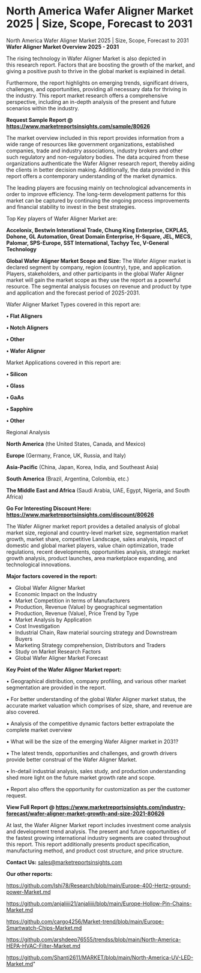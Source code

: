 # North America Wafer Aligner Market 2025 | Size, Scope, Forecast to 2031
North America Wafer Aligner Market 2025 | Size, Scope, Forecast to 2031
<Strong> Wafer Aligner Market Overview 2025 - 2031</strong>

The rising technology in Wafer Aligner Market is also depicted in this research report. Factors that are boosting the growth of the market, and giving a positive push to thrive in the global market is explained in detail.

Furthermore, the report highlights on emerging trends, significant drivers, challenges, and opportunities, providing all necessary data for thriving in the industry. This report market research offers a comprehensive perspective, including an in-depth analysis of the present and future scenarios within the industry.

<strong>Request Sample Report @ <a href=https://www.marketreportsinsights.com/sample/80626>https://www.marketreportsinsights.com/sample/80626</a></strong>

The market overview included in this report provides information from a wide range of resources like government organizations, established companies, trade and industry associations, industry brokers and other such regulatory and non-regulatory bodies. The data acquired from these organizations authenticate the Wafer Aligner research report, thereby aiding the clients in better decision making. Additionally, the data provided in this report offers a contemporary understanding of the market dynamics.

The leading players are focusing mainly on technological advancements in order to improve efficiency. The long-term development patterns for this market can be captured by continuing the ongoing process improvements and financial stability to invest in the best strategies.

Top Key players of Wafer Aligner Market are:

<strong>Accelonix, Bestwin Interational Trade, Chung King Enterprise, CKPLAS, Dohone, GL Automation, Great Domain Enterprise, H-Square, JEL, MECS, Palomar, SPS-Europe, SST International, Tachyy Tec, V-General Technology</strong>

<strong><b>Global Wafer Aligner Market Scope and Size:</b></strong>
The Wafer Aligner market is declared segment by company, region (country), type, and application. Players, stakeholders, and other participants in the global Wafer Aligner market will gain the market scope as they use the report as a powerful resource. The segmental analysis focuses on revenue and product by type and application and the forecast period of 2025-2031.

Wafer Aligner Market Types covered in this report are:

<strong>• Flat Aligners

• Notch Aligners

• Other

• Wafer Aligner</strong>

Market Applications covered in this report are:

<strong>• Silicon

• Glass

• GaAs

• Sapphire

• Other</strong> 

Regional Analysis

<strong>North America</strong> (the United States, Canada, and Mexico)

<strong>Europe</strong> (Germany, France, UK, Russia, and Italy)

<strong>Asia-Pacific</strong> (China, Japan, Korea, India, and Southeast Asia)

<strong>South America</strong> (Brazil, Argentina, Colombia, etc.)

<strong>The Middle East and Africa</strong> (Saudi Arabia, UAE, Egypt, Nigeria, and South Africa)

<strong>Go For Interesting Discount Here: <a href=https://www.marketreportsinsights.com/discount/80626>https://www.marketreportsinsights.com/discount/80626</a></strong>

The Wafer Aligner market report provides a detailed analysis of global market size, regional and country-level market size, segmentation market growth, market share, competitive Landscape, sales analysis, impact of domestic and global market players, value chain optimization, trade regulations, recent developments, opportunities analysis, strategic market growth analysis, product launches, area marketplace expanding, and technological innovations.

<strong><b>Major factors covered in the report:</b></strong>
<ul>
  <li>Global Wafer Aligner Market </li>
  <li>Economic Impact on the Industry</li>
  <li>Market Competition in terms of Manufacturers</li>
  <li>Production, Revenue (Value) by geographical segmentation</li>
  <li>Production, Revenue (Value), Price Trend by Type</li>
  <li>Market Analysis by Application</li>
  <li>Cost Investigation</li>
  <li>Industrial Chain, Raw material sourcing strategy and Downstream Buyers</li>
  <li>Marketing Strategy comprehension, Distributors and Traders</li>
  <li>Study on Market Research Factors</li>
  <li>Global Wafer Aligner Market Forecast</li>
</ul>

<strong><b>Key Point of the Wafer Aligner Market report:</b></strong>

• Geographical distribution, company profiling, and various other market segmentation are provided in the report.

• For better understanding of the global Wafer Aligner market status, the accurate market valuation which comprises of size, share, and revenue are also covered.

• Analysis of the competitive dynamic factors better extrapolate the complete market overview

• What will be the size of the emerging Wafer Aligner market in 2031?

• The latest trends, opportunities and challenges, and growth drivers provide better construal of the Wafer Aligner Market.

• In-detail industrial analysis, sales study, and production understanding shed more light on the future market growth rate and scope.

• Report also offers the opportunity for customization as per the customer request.

<strong><b>View Full Report @ <a href=https://www.marketreportsinsights.com/industry-forecast/wafer-aligner-market-growth-and-size-2021-80626>https://www.marketreportsinsights.com/industry-forecast/wafer-aligner-market-growth-and-size-2021-80626</a></b></strong>


At last, the Wafer Aligner Market report includes investment come analysis and development trend analysis. The present and future opportunities of the fastest growing international industry segments are coated throughout this report. This report additionally presents product specification, manufacturing method, and product cost structure, and price structure.

<strong>Contact Us:</strong>
sales@marketreportsinsights.com

<strong>Our other reports:</strong>

<a href=https://github.com/Ishi78/Research/blob/main/Europe-400-Hertz-ground-power-Market.md>https://github.com/Ishi78/Research/blob/main/Europe-400-Hertz-ground-power-Market.md</a>

<a href=https://github.com/anjaliiii21/anjaliiii/blob/main/Europe-Hollow-Pin-Chains-Market.md>https://github.com/anjaliiii21/anjaliiii/blob/main/Europe-Hollow-Pin-Chains-Market.md</a>

<a href=https://github.com/cargo4256/Market-trend/blob/main/Europe-Smartwatch-Chips-Market.md>https://github.com/cargo4256/Market-trend/blob/main/Europe-Smartwatch-Chips-Market.md</a>

<a href=https://github.com/arshdeep76555/trendss/blob/main/North-America-HEPA-HVAC-Filter-Market.md>https://github.com/arshdeep76555/trendss/blob/main/North-America-HEPA-HVAC-Filter-Market.md</a>

<a href=https://github.com/Shanti2611/MARKET/blob/main/North-America-UV-LED-Market.md>https://github.com/Shanti2611/MARKET/blob/main/North-America-UV-LED-Market.md</a>"
